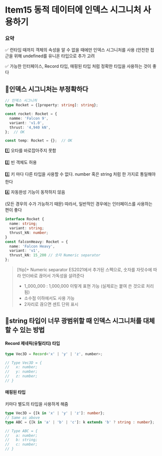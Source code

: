 # Item15 동적 데이터에 인덱스 시그니처 사용하기

### 요약

✅ 런타임 때까지 객체의 속성을 알 수 없을 때에만 인덱스 시그니처를 사용 (안전한 접근을 위해 undefined를 유니온 타입으로 추가 고려

✅ 가능한 인터페이스, Record 타입, 매핑된 타입 처럼 정확한 타입을 사용하는 것이 좋다


## 📍인덱스 시그니처는 부정확하다

```typescript
// 인덱스 시그니처
type Rocket = {[property: string]: string};

const rocket: Rocket = {
  namme: 'Falcon 9',
  variant: 'v1.0',
  thrust: '4,940 kN',
};  // OK

const temp: Rocket = {};  // OK
```

1️⃣ 오타를 바로잡아주지 못함

2️⃣ 빈 객체도 허용

3️⃣ 키 마다 다른 타입을 사용할 수 없다. number 혹은 string 처럼 한 가지로 통일해야 한다

4️⃣ 자동완성 기능이 동작하지 않음

(모든 경우의 수가 가능하기 때문)
따라서, 일반적인 경우에는 인터페이스를 사용하는 편이 좋다

```typescript
interface Rocket {
  name: string;
  variant: string;
  thrust_kN: number;
}
const falconHeavy: Rocket = {
  name: 'Falcon Heavy',
  variant: 'v1',
  thrust_kN: 15_200 // 숫자 Numeric separator
};
```


> [!tip]+ Numeric separator
> ES2021에서 추가된 스펙으로, 숫자를 자릿수에 따라 언더바로 끊어서 가독성을 살려준다
> 	- 1_000_000 : 1,000,000 이렇게 표현 가능 (실제로는 붙여 쓴 것으로 처리됨)
> 	- 소수점 이하에서도 사용 가능
> 	- 2자리로 끊으면 센트 단위 표시



## 📍string 타입이 너무 광범위할 때 인덱스 시그니처를 대체할 수 있는 방법

#### Record 제네릭(유틸리티) 타입

```typescript
type Vec3D = Record<'x' | 'y' | 'z', number>;

// Type Vec3D = {
//   x: number;
//   y: number;
//   z: number;
// }
```

#### 매핑된 타입

키마다 별도의 타입을 사용하게 해줌

```typescript
type Vec3D = {[k in 'x' | 'y' | 'z']: number};
// Same as above
type ABC = {[k in 'a' | 'b' | 'c']: k extends 'b' ? string : number};

// Type ABC = {
//   a: number;
//   b: string;
//   c: number;
// }
```